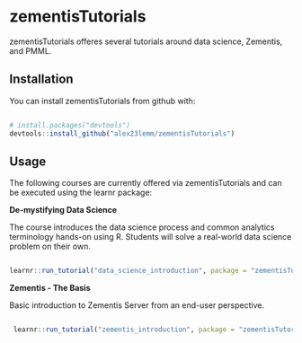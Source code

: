 <!-- README.md is generated from README.Rmd. Please edit that file -->
zementisTutorials
=================

zementisTutorials offeres several tutorials around data science, Zementis, and PMML.

Installation
------------

You can install zementisTutorials from github with:

``` r

# install.packages("devtools")
devtools::install_github("alex23lemm/zementisTutorials")
```

Usage
-----

The following courses are currently offered via zementisTutorials and can be executed using the learnr package:

**De-mystifying Data Science**

The course introduces the data science process and common analytics terminology hands-on using R. Students will solve a real-world data science problem on their own.

``` r

learnr::run_tutorial("data_science_introduction", package = "zementisTutorials")
```

**Zementis - The Basis**

Basic introduction to Zementis Server from an end-user perspective.

``` r

 learnr::run_tutorial("zementis_introduction", package = "zementisTutorials")
```
